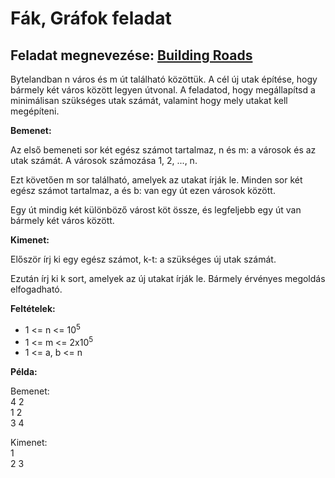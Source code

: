 # Fák, Gráfok feladat
## Feladat megnevezése: [Building Roads](https://cses.fi/problemset/task/1666/)

Bytelandban n város és m út található közöttük. A cél új utak építése, hogy bármely két város között legyen útvonal.
A feladatod, hogy megállapítsd a minimálisan szükséges utak számát, valamint hogy mely utakat kell megépíteni.

**Bemenet:**

Az első bemeneti sor két egész számot tartalmaz, n és m: a városok és az utak számát. A városok számozása 1, 2, ..., n.

Ezt követően m sor található, amelyek az utakat írják le. Minden sor két egész számot tartalmaz, a és b: van egy út ezen városok között.

Egy út mindig két különböző várost köt össze, és legfeljebb egy út van bármely két város között.

**Kimenet:**

Először írj ki egy egész számot, k-t: a szükséges új utak számát.

Ezután írj ki k sort, amelyek az új utakat írják le. Bármely érvényes megoldás elfogadható.

**Feltételek:**

- 1 <= n <= 10<sup>5</sup>
- 1 <= m <= 2x10<sup>5</sup>
- 1 <= a, b <= n

**Példa:**

Bemenet:  
4 2  
1 2  
3 4  

Kimenet:  
1  
2 3
